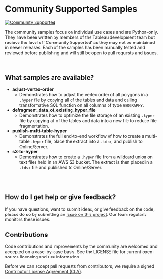 # Community Supported Samples
[![Community Supported](https://img.shields.io/badge/Support%20Level-Community%20Supported-457387.svg)](https://www.tableau.com/support-levels-it-and-developer-tools)

The community samples focus on individual use cases and are Python-only. They have been written by members of the Tableau development team but recieve the level of 'Community Supported' as they may not be maintained in newer releases. Each of the samples has been manually tested and reviewed before publishing and will still be open to pull requests and issues.

</br>

## What samples are available?
- __adjust-vertex-order__
  - Demonstrates how to adjust the vertex order of all polygons in a `.hyper` file by copying all of the tables and data and calling transformative SQL function on all columns of type `GEOGRAPHY`.
- __defragment_data_of_existing_hyper_file__
  - Demonstrates how to optimize the file storage of an existing `.hyper` file by copying all of the tables and data into a new file to reduce file fragmentation.
- __publish-multi-table-hyper__
  - Demonstrates the full end-to-end workflow of how to create a multi-table `.hyper` file, place the extract into a `.tdsx`, and publish to Online/Server.
- __s3-to-hyper__
  - Demonstrates how to create a `.hyper` file from a wildcard union on text files held in an AWS S3 bucket. The extract is then placed in a `.tdsx` file and published to Online/Server. 

</br>
</br>

## How do I get help or give feedback?
If you have questions, want to submit ideas, or give feedback on the code, please do so by submitting an [issue on this project](https://github.com/tableau/hyper-api-samples/issues). Our team regularly monitors these issues.

## Contributions
Code contributions and improvements by the community are welcomed and accepted on a case-by-case basis. See the LICENSE file for current open-source licensing and use information.

Before we can accept pull requests from contributors, we require a signed [Contributor License Agreement (CLA)](https://tableau.github.io/contributing.html).
